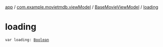 [app](../../index.md) / [com.example.movietmdb.viewModel](../index.md) / [BaseMovieViewModel](index.md) / [loading](./loading.md)

# loading

`var loading: `[`Boolean`](https://kotlinlang.org/api/latest/jvm/stdlib/kotlin/-boolean/index.html)